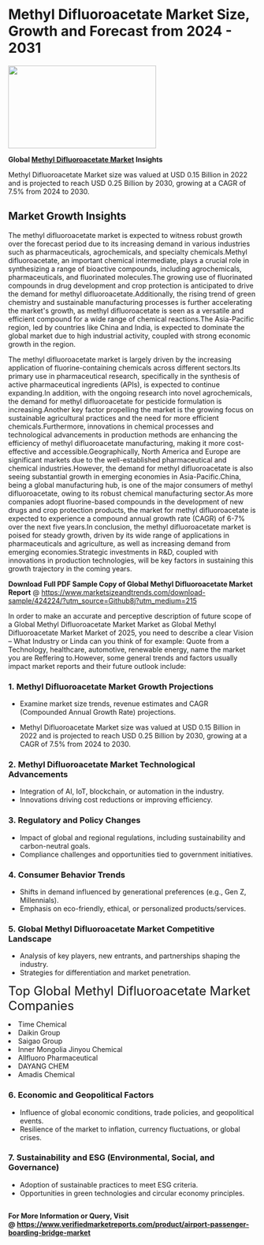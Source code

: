 <H1>Methyl Difluoroacetate Market Size, Growth and Forecast from 2024 - 2031</H1><img class="aligncenter size-medium wp-image-584254" src="https://thirdeyenews.in/wp-content/uploads/2024/09/Global-Market-Research-300x168.jpeg" alt="" width="300" height="168" /><p><strong>Global&nbsp;<a href="https://www.marketsizeandtrends.com/download-sample/424224/?utm_source=Github8j?utm_medium=215">Methyl Difluoroacetate Market</a> Insights</strong></p><p>Methyl Difluoroacetate Market size was valued at USD 0.15 Billion in 2022 and is projected to reach USD 0.25 Billion by 2030, growing at a CAGR of 7.5% from 2024 to 2030.</p><p><h2>Market Growth Insights</h2> <p>The methyl difluoroacetate market is expected to witness robust growth over the forecast period due to its increasing demand in various industries such as pharmaceuticals, agrochemicals, and specialty chemicals.Methyl difluoroacetate, an important chemical intermediate, plays a crucial role in synthesizing a range of bioactive compounds, including agrochemicals, pharmaceuticals, and fluorinated molecules.The growing use of fluorinated compounds in drug development and crop protection is anticipated to drive the demand for methyl difluoroacetate.Additionally, the rising trend of green chemistry and sustainable manufacturing processes is further accelerating the market's growth, as methyl difluoroacetate is seen as a versatile and efficient compound for a wide range of chemical reactions.The Asia-Pacific region, led by countries like China and India, is expected to dominate the global market due to high industrial activity, coupled with strong economic growth in the region.</p> <p>The methyl difluoroacetate market is largely driven by the increasing application of fluorine-containing chemicals across different sectors.Its primary use in pharmaceutical research, specifically in the synthesis of active pharmaceutical ingredients (APIs), is expected to continue expanding.In addition, with the ongoing research into novel agrochemicals, the demand for methyl difluoroacetate for pesticide formulation is increasing.Another key factor propelling the market is the growing focus on sustainable agricultural practices and the need for more efficient chemicals.Furthermore, innovations in chemical processes and technological advancements in production methods are enhancing the efficiency of methyl difluoroacetate manufacturing, making it more cost-effective and accessible.Geographically, North America and Europe are significant markets due to the well-established pharmaceutical and chemical industries.However, the demand for methyl difluoroacetate is also seeing substantial growth in emerging economies in Asia-Pacific.China, being a global manufacturing hub, is one of the major consumers of methyl difluoroacetate, owing to its robust chemical manufacturing sector.As more companies adopt fluorine-based compounds in the development of new drugs and crop protection products, the market for methyl difluoroacetate is expected to experience a compound annual growth rate (CAGR) of 6-7% over the next five years.In conclusion, the methyl difluoroacetate market is poised for steady growth, driven by its wide range of applications in pharmaceuticals and agriculture, as well as increasing demand from emerging economies.Strategic investments in R&D, coupled with innovations in production technologies, will be key factors in sustaining this growth trajectory in the coming years.</p> <p><span class=""><strong>Download Full PDF Sample Copy of Global Methyl Difluoroacetate Market Report</strong> @ <a href="https://www.marketsizeandtrends.com/download-sample/424224/?utm_source=Github8j?utm_medium=215" target="_blank">https://www.marketsizeandtrends.com/download-sample/424224/?utm_source=Github8j?utm_medium=215</a></span></p><p>In order to make an accurate and perceptive description of future scope of a Global&nbsp;Methyl Difluoroacetate Market Market as Global&nbsp;Methyl Difluoroacetate Market Market of 2025, you need to describe a clear Vision &ndash; What Industry or Linda can you think of for example: Quote from a Technology, healthcare, automotive, renewable energy, name the market you are Reffering to.However, some general trends and factors usually impact market reports and their future outlook include:</p><h3>1.&nbsp;<strong>Methyl Difluoroacetate Market Growth Projections</strong></h3><ul><li>Examine market size trends, revenue estimates and CAGR (Compounded Annual Growth Rate) projections.</li><li><p>Methyl Difluoroacetate Market size was valued at USD 0.15 Billion in 2022 and is projected to reach USD 0.25 Billion by 2030, growing at a CAGR of 7.5% from 2024 to 2030.</p></li></ul><h3>2.&nbsp;<strong>Methyl Difluoroacetate Market Technological Advancements</strong></h3><ul><li>Integration of AI, IoT, blockchain, or automation in the industry.</li><li>Innovations driving cost reductions or improving efficiency.</li></ul><h3>3.&nbsp;<strong>Regulatory and Policy Changes</strong></h3><ul><li>Impact of global and regional regulations, including sustainability and carbon-neutral goals.</li><li>Compliance challenges and opportunities tied to government initiatives.</li></ul><h3>4.&nbsp;<strong>Consumer Behavior Trends</strong></h3><ul><li>Shifts in demand influenced by generational preferences (e.g., Gen Z, Millennials).</li><li>Emphasis on eco-friendly, ethical, or personalized products/services.</li></ul><h3>5.&nbsp;<strong>Global Methyl Difluoroacetate Market Competitive Landscape</strong></h3><ul><li>Analysis of key players, new entrants, and partnerships shaping the industry.</li><li>Strategies for differentiation and market penetration.</li></ul><p data-pm-slice="1 1 []"><span style="color: inherit; font-family: inherit; font-size: 25px;">Top Global Methyl Difluoroacetate Market Companies</span></p><div class="" data-test-id=""><p><li>Time Chemical</li><li> Daikin Group</li><li> Saigao Group</li><li> Inner Mongolia Jinyou Chemical</li><li> Allfluoro Pharmaceutical</li><li> DAYANG CHEM</li><li> Amadis Chemical</li></p></div><h3>6.&nbsp;<strong>Economic and Geopolitical Factors</strong></h3><ul><li>Influence of global economic conditions, trade policies, and geopolitical events.</li><li>Resilience of the market to inflation, currency fluctuations, or global crises.</li></ul><h3>7.&nbsp;<strong>Sustainability and ESG (Environmental, Social, and Governance)</strong></h3><ul><li>Adoption of sustainable practices to meet ESG criteria.</li><li>Opportunities in green technologies and circular economy principles.</li></ul><h2><strong style="font-size: 14px;">For More Information or Query, Visit @&nbsp;</strong><a style="background-color: #ffffff; font-size: 14px;" href="https://www.marketsizeandtrends.com/report/methyl-difluoroacetate-market/" target="_blank">https://www.verifiedmarketreports.com/product/airport-passenger-boarding-bridge-market</a></h2>